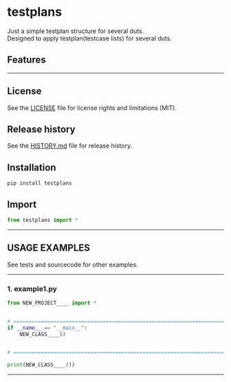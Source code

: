 # testplans
Just a simple testplan structure for several duts.  
Designed to apply testplan(testcase lists) for several duts.  


## Features


********************************************************************************
## License
See the [LICENSE](LICENSE) file for license rights and limitations (MIT).


## Release history
See the [HISTORY.md](HISTORY.md) file for release history.


## Installation
```commandline
pip install testplans
```


## Import
```python
from testplans import *
```


********************************************************************************
## USAGE EXAMPLES
See tests and sourcecode for other examples.

******************************
### 1. example1.py
```python
from NEW_PROJECT____ import *


# =====================================================================================================================
if __name__ == "__main__":
    NEW_CLASS____()


# =====================================================================================================================

print(NEW_CLASS____())
```

********************************************************************************
